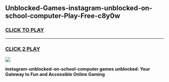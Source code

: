
## Unblocked-Games-instagram-unblocked-on-school-computer-Play-Free-c8y0w
<h3>
<a href="https://premium76.site?title=instagram-unblocked-on-school-computer&ref=19M">CLICK TO PLAY</a></h3>
<hr>

<h3>
<a href="https://premium76.site?title=instagram-unblocked-on-school-computer&ref=19M">CLICK 2 PLAY</a>
  
</h3>

<a href="https://premium76.site?title=instagram-unblocked-on-school-computer&ref=19M"><img src="https://clearcache.store/games.png"></a>


**instagram-unblocked-on-school-computer games unblocked: Your Gateway to Fun and Accessible Online Gaming**
